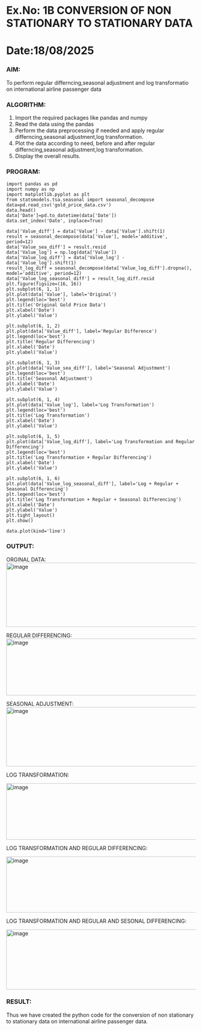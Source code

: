 # Ex.No: 1B                     CONVERSION OF NON STATIONARY TO STATIONARY DATA
# Date:18/08/2025 

### AIM:
To perform regular differncing,seasonal adjustment and log transformatio on international airline passenger data
### ALGORITHM:
1. Import the required packages like pandas and numpy
2. Read the data using the pandas
3. Perform the data preprocessing if needed and apply regular differncing,seasonal adjustment,log transformation.
4. Plot the data according to need, before and after regular differncing,seasonal adjustment,log transformation.
5. Display the overall results.
### PROGRAM:
```
import pandas as pd
import numpy as np
import matplotlib.pyplot as plt
from statsmodels.tsa.seasonal import seasonal_decompose
data=pd.read_csv('gold_price_data.csv')
data.head()
data['Date']=pd.to_datetime(data['Date']) 
data.set_index('Date', inplace=True)
```
```
data['Value_diff'] = data['Value'] - data['Value'].shift(1)
result = seasonal_decompose(data['Value'], model='additive', period=12)
data['Value_sea_diff'] = result.resid
data['Value_log'] = np.log(data['Value'])
data['Value_log_diff'] = data['Value_log'] - data['Value_log'].shift(1)
result_log_diff = seasonal_decompose(data['Value_log_diff'].dropna(), model='additive', period=12)
data['Value_log_seasonal_diff'] = result_log_diff.resid
plt.figure(figsize=(16, 16))
plt.subplot(6, 1, 1)
plt.plot(data['Value'], label='Original')
plt.legend(loc='best')
plt.title('Original Gold Price Data')
plt.xlabel('Date')
plt.ylabel('Value')
```
```
plt.subplot(6, 1, 2)
plt.plot(data['Value_diff'], label='Regular Difference')
plt.legend(loc='best')
plt.title('Regular Differencing')
plt.xlabel('Date')
plt.ylabel('Value')

```
```
plt.subplot(6, 1, 3)
plt.plot(data['Value_sea_diff'], label='Seasonal Adjustment')
plt.legend(loc='best')
plt.title('Seasonal Adjustment')
plt.xlabel('Date')
plt.ylabel('Value')
```
```
plt.subplot(6, 1, 4)
plt.plot(data['Value_log'], label='Log Transformation')
plt.legend(loc='best')
plt.title('Log Transformation')
plt.xlabel('Date')
plt.ylabel('Value')
```
```
plt.subplot(6, 1, 5)
plt.plot(data['Value_log_diff'], label='Log Transformation and Regular Differencing')
plt.legend(loc='best')
plt.title('Log Transformation + Regular Differencing')
plt.xlabel('Date')
plt.ylabel('Value')

```
```
plt.subplot(6, 1, 6)
plt.plot(data['Value_log_seasonal_diff'], label='Log + Regular + Seasonal Differencing')
plt.legend(loc='best')
plt.title('Log Transformation + Regular + Seasonal Differencing')
plt.xlabel('Date')
plt.ylabel('Value')
plt.tight_layout()
plt.show()

```
```
data.plot(kind='line')

```

### OUTPUT:
ORGINAL DATA:
<img width="910" height="171" alt="image" src="https://github.com/user-attachments/assets/f77922a8-0fd2-45ab-bd46-f962522640a4" />


REGULAR DIFFERENCING:
<img width="917" height="151" alt="image" src="https://github.com/user-attachments/assets/21dc3ebb-099f-4303-b538-74a4f74b33fd" />



SEASONAL ADJUSTMENT:
<img width="913" height="158" alt="image" src="https://github.com/user-attachments/assets/2f60b0bc-c141-4991-a49a-701f54c17110" />



LOG TRANSFORMATION:


<img width="920" height="150" alt="image" src="https://github.com/user-attachments/assets/cbb88668-361a-4eed-8631-ffac4712d6d5" />

LOG TRANSFORMATION AND REGULAR DIFFERENCING:




<img width="913" height="149" alt="image" src="https://github.com/user-attachments/assets/62439c85-6340-497a-88fd-cb7c51c02d90" />


LOG TRANSFORMATION AND REGULAR AND SESONAL DIFFERENCING:



<img width="939" height="160" alt="image" src="https://github.com/user-attachments/assets/9db08570-8871-485f-8647-f664f51f4709" />

### RESULT:
Thus we have created the python code for the conversion of non stationary to stationary data on international airline passenger
data.
